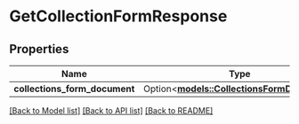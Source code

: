 # GetCollectionFormResponse

## Properties

Name | Type | Description | Notes
------------ | ------------- | ------------- | -------------
**collections_form_document** | Option<[**models::CollectionsFormDocument**](CollectionsFormDocument.md)> |  | [optional]

[[Back to Model list]](../README.md#documentation-for-models) [[Back to API list]](../README.md#documentation-for-api-endpoints) [[Back to README]](../README.md)


